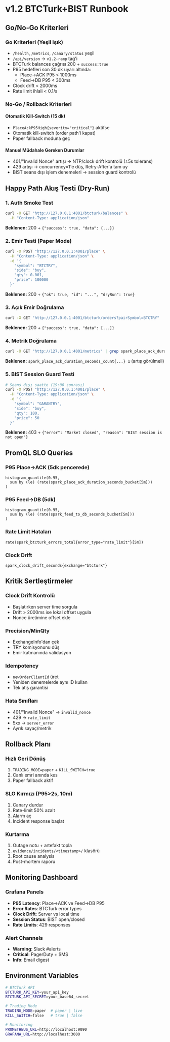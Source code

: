# v1.2 BTCTurk+BIST Runbook

## Go/No-Go Kriterleri

### Go Kriterleri (Yeşil Işık)
- `/health`, `/metrics`, `/canary/status` yeşil
- `/api/version` → `v1.2-ramp` tag'i
- BTCTurk balances çağrısı 200 + `success:true`
- P95 hedefleri son 30 dk uyarı altında:
  - Place→ACK P95 < 1000ms
  - Feed→DB P95 < 300ms
- Clock drift < 2000ms
- Rate limit ihlali < 0.1/s

### No-Go / Rollback Kriterleri

#### Otomatik Kill-Switch (15 dk)
- `PlaceAckP95High{severity="critical"}` aktifse
- Otomatik kill-switch (order path'i kapat)
- Paper fallback moduna geç

#### Manuel Müdahale Gereken Durumlar
- 401/"Invalid Nonce" artışı → NTP/clock drift kontrolü (±5s tolerans)
- 429 artışı → concurrency=1'e düş, Retry-After'a tam uy
- BIST seans dışı işlem denemeleri → session guard kontrolü

## Happy Path Akış Testi (Dry-Run)

### 1. Auth Smoke Test
```bash
curl -X GET "http://127.0.0.1:4001/btcturk/balances" \
  -H "Content-Type: application/json"
```
**Beklenen:** 200 + `{"success": true, "data": {...}}`

### 2. Emir Testi (Paper Mode)
```bash
curl -X POST "http://127.0.0.1:4001/place" \
  -H "Content-Type: application/json" \
  -d '{
    "symbol": "BTCTRY",
    "side": "buy",
    "qty": 0.001,
    "price": 100000
  }'
```
**Beklenen:** 200 + `{"ok": true, "id": "...", "dryRun": true}`

### 3. Açık Emir Doğrulama
```bash
curl -X GET "http://127.0.0.1:4001/btcturk/orders?pairSymbol=BTCTRY"
```
**Beklenen:** 200 + `{"success": true, "data": [...]}`

### 4. Metrik Doğrulama
```bash
curl -X GET "http://127.0.0.1:4001/metrics" | grep spark_place_ack_duration_seconds_count
```
**Beklenen:** `spark_place_ack_duration_seconds_count{...} 1` (artış görülmeli)

### 5. BIST Session Guard Testi
```bash
# Seans dışı saatte (19:00 sonrası)
curl -X POST "http://127.0.0.1:4001/place" \
  -H "Content-Type: application/json" \
  -d '{
    "symbol": "GARANTRY",
    "side": "buy",
    "qty": 100,
    "price": 50
  }'
```
**Beklenen:** 403 + `{"error": "Market closed", "reason": "BIST session is not open"}`

## PromQL SLO Queries

### P95 Place→ACK (5dk pencerede)
```promql
histogram_quantile(0.95,
  sum by (le) (rate(spark_place_ack_duration_seconds_bucket[5m]))
)
```

### P95 Feed→DB (5dk)
```promql
histogram_quantile(0.95,
  sum by (le) (rate(spark_feed_to_db_seconds_bucket[5m]))
)
```

### Rate Limit Hataları
```promql
rate(spark_btcturk_errors_total{error_type="rate_limit"}[5m])
```

### Clock Drift
```promql
spark_clock_drift_seconds{exchange="btcturk"}
```

## Kritik Sertleştirmeler

### Clock Drift Kontrolü
- Başlatırken server time sorgula
- Drift > 2000ms ise lokal offset uygula
- Nonce üretimine offset ekle

### Precision/MinQty
- ExchangeInfo'dan çek
- TRY komisyonunu düş
- Emir katmanında validasyon

### Idempotency
- `newOrderClientId` üret
- Yeniden denemelerde aynı ID kullan
- Tek atış garantisi

### Hata Sınıfları
- 401/"Invalid Nonce" → `invalid_nonce`
- 429 → `rate_limit`
- 5xx → `server_error`
- Ayrık sayaç/metrik

## Rollback Planı

### Hızlı Geri Dönüş
1. `TRADING_MODE=paper` + `KILL_SWITCH=true`
2. Canlı emri anında kes
3. Paper fallback aktif

### SLO Kırmızı (P95>2s, 10m)
1. Canary durdur
2. Rate-limit 50% azalt
3. Alarm aç
4. Incident response başlat

### Kurtarma
1. Outage notu + artefakt topla
2. `evidence/incidents/<timestamp>/` klasörü
3. Root cause analysis
4. Post-mortem raporu

## Monitoring Dashboard

### Grafana Panels
- **P95 Latency**: Place→ACK ve Feed→DB P95
- **Error Rates**: BTCTurk error types
- **Clock Drift**: Server vs local time
- **Session Status**: BIST open/closed
- **Rate Limits**: 429 responses

### Alert Channels
- **Warning**: Slack #alerts
- **Critical**: PagerDuty + SMS
- **Info**: Email digest

## Environment Variables

```bash
# BTCTurk API
BTCTURK_API_KEY=your_api_key
BTCTURK_API_SECRET=your_base64_secret

# Trading Mode
TRADING_MODE=paper  # paper | live
KILL_SWITCH=false   # true | false

# Monitoring
PROMETHEUS_URL=http://localhost:9090
GRAFANA_URL=http://localhost:3000
```
